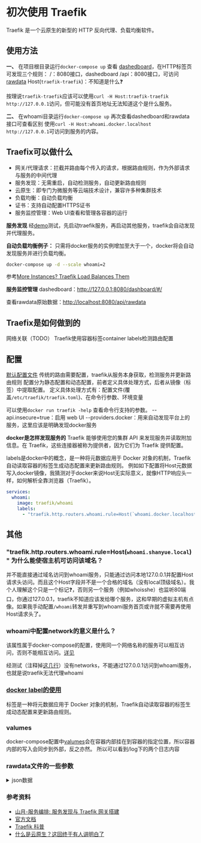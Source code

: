 # 初次使用 Traefik
Traefik 是一个云原生的新型的 HTTP 反向代理、负载均衡软件。
## 使用方法
**一、**
在项目根目录运行`docker-compose up`
查看 [dashedboard](http://127.0.0.1:8080/dashboard/#/)，在HTTP标签页可发现三个规则：
/：8080接口，dashedboard
/api：8080接口，可访问[rawdata](http://localhost:8080/api/rawdata)
Host(`traefik-traefik`)：不知道是什么❓

按理说`traefik-traefik`应该可以使用`curl -H Host:traefik-traefik http://127.0.0.1`访问，但可能没有首页地址无法知道这个是什么服务。

**二、**
在whoami目录运行`docker-compose up`
再次查看dashedboard和rawdata接口可查看区别
使用`curl -H Host:whoami.docker.localhost http://127.0.0.1`可访问到服务的内容。


## Traefix可以做什么
- 网关/代理请求：拦截并路由每个传入的请求，根据路由规则，作为外部请求与服务的中间代理
- 服务发现：无需重启，自动检测服务，自动更新路由规则
- 云原生：即专门为微服务等云端技术设计，兼容许多种集群技术
- 负载均衡：自动负载均衡
- 证书：支持自动配置HTTPS证书
- 服务监控管理：Web UI查看和管理各容器的运行

**服务发现**
经[demo](https://github.com/wind8866/example/blob/main/traefik/README.md#%E4%BD%BF%E7%94%A8%E6%96%B9%E6%B3%95)测试，先启动traefik服务，再启动其他服务，traefik会自动发现并代理服务。

**自动负载均衡例子：**
只需将docker服务的实例增加至大于一个，docker将会自动发现服务并进行负载均衡。
```bash
docker-compose up -d --scale whoami=2
```
参考[More Instances? Traefik Load Balances Them](https://doc.traefik.io/traefik/getting-started/quick-start/#more-instances-traefik-load-balances-them)

**服务监控管理**
dashedboard：<http://127.0.0.1:8080/dashboard/#/>

查看rawdata原始数据：<http://localhost:8080/api/rawdata>


## Traefix是如何做到的
网络关联（TODO）
Traefik使用容器标签container labels检测路由配置


## 配置
[默认配置文件](https://raw.githubusercontent.com/traefik/traefik/master/traefik.sample.toml)
传统的路由需要配置，traefik从服务本身获取，检测服务并更新路由规则
配置分为静态配置和动态配置，前者定义具体处理方式，后者从镜像（标签）中提取配置。
定义具体处理方式有：配置文件(覆盖`/etc/traefik/traefik.toml`)、在命令行参数、环境变量

可以使用`docker run traefik -help` 查看命令行支持的参数。
--api.insecure=true：启用 web UI
--providers.docker：用来自动发现平台上的服务，这里应该是明确发现docker服务

**docker是怎样发现服务的**
Traefik 能够使用您的集群 API 来发现服务并读取附加信息。在 Traefik，这些连接器被称为提供者，因为它们为 Traefik 提供配置。

labels是docker中的概念，是一种将元数据应用于 Docker 对象的机制，Traefik自动读取容器的标签生成动态配置来更新路由规则。
例如如下配置将Host元数据写入docker镜像，我猜测对于docker来说Host无实际意义，就像HTTP响应头一样，如何解析全靠浏览器（Traefik）。

```yml
services:
  whoami:
    image: traefik/whoami
    labels:
      - "traefik.http.routers.whoami.rule=Host(`whoami.docker.localhost`)"
```

## 其他
### "traefik.http.routers.whoami.rule=Host(`whoami.shanyue.local`)" 为什么能使宿主机可访问该域名？
并不能直接通过域名访问到whoami服务，只能通过访问本地127.0.0.1并配置Host请求头访问。而且这个Host字段并不是一个合格的域名（没有local顶级域名）。我个人理解这个只是一个标记❓，否则另一个服务（例如whoisshe）也监听80端口，你通过127.0.0.1，traefik不知道应该发给哪个服务，这和早期的虚拟主机有点像。如果我手动配置`/whoami`转发并重写到whoami服务首页或许就不需要再使用Host请求头了。

### whoami中配置network的意义是什么？
该属性属于docker-compose的配置，使用同一个网络名称的服务可以相互访问，否则不能相互访问。[详见](https://docs.docker.com/compose/networking/#specify-custom-networks)

经测试（注释掉[这几行](https://github.com/wind8866/example/blob/main/traefik/whoami/docker-compose.yml#L8-L11)）没有networks，不能通过127.0.0.1访问到whoami服务，也就是说traefik无法代理whoami

### [docker label的使用](https://docs.docker.com/engine/reference/commandline/run/#set-metadata-on-container--l---label---label-file)
标签是一种将元数据应用于 Docker 对象的机制，Traefik自动读取容器的标签生成动态配置来更新路由规则。

### valumes
docker-compose配置中[valumes](https://docs.docker.com/engine/reference/builder/#volume)会在容器内部挂在到容器的指定位置，所以容器内部的写入会同步到外部，反之亦然。
所以可以看到/log下的两个日志内容


### rawdata文件的一些参数

<details>
<summary>json数据</summary>
```json
{
	"routers": {
		"api@internal": {
			"entryPoints": ["traefik"],
			"service": "api@internal",
			"rule": "PathPrefix(`/api`)",
			"priority": 2147483646,
			"status": "enabled",
			"using": ["traefik"]
		},
		"dashboard@internal": {
			"entryPoints": ["traefik"],
			"middlewares": ["dashboard_redirect@internal", "dashboard_stripprefix@internal"],
			"service": "dashboard@internal",
			"rule": "PathPrefix(`/`)",
			"priority": 2147483645,
			"status": "enabled",
			"using": ["traefik"]
		},
		"traefik-traefik@docker": {
			"entryPoints": ["http"],
			"service": "traefik-traefik",
			"rule": "Host(`traefik-traefik`)",
			"status": "enabled",
			"using": ["http"]
		},
		"whoami@docker": {
			"entryPoints": ["http"],
			"service": "whoami-whoami",
			"rule": "Host(`whoami.docker.localhost`)",
			"status": "enabled",
			"using": ["http"]
		}
	},
	"middlewares": {
		"dashboard_redirect@internal": {
			"redirectRegex": {
				"regex": "^(http:\\/\\/(\\[[\\w:.]+\\]|[\\w\\._-]+)(:\\d+)?)\\/$",
				"replacement": "${1}/dashboard/",
				"permanent": true
			},
			"status": "enabled",
			"usedBy": ["dashboard@internal"]
		},
		"dashboard_stripprefix@internal": {
			"stripPrefix": {
				"prefixes": ["/dashboard/", "/dashboard"]
			},
			"status": "enabled",
			"usedBy": ["dashboard@internal"]
		}
	},
	"services": {
		"api@internal": {
			"status": "enabled",
			"usedBy": ["api@internal"]
		},
		"dashboard@internal": {
			"status": "enabled",
			"usedBy": ["dashboard@internal"]
		},
		"noop@internal": {
			"status": "enabled"
		},
		"traefik-traefik@docker": {
			"loadBalancer": {
				"servers": [{
					"url": "http://172.24.0.2:80"
				}],
				"passHostHeader": true
			},
			"status": "enabled",
			"usedBy": ["traefik-traefik@docker"],
			"serverStatus": {
				"http://172.24.0.2:80": "UP"
			}
		},
		"whoami-whoami@docker": {
			"loadBalancer": {
				"servers": [{
					"url": "http://172.25.0.2:80"
				}],
				"passHostHeader": true
			},
			"status": "enabled",
			"usedBy": ["whoami@docker"],
			"serverStatus": {
				"http://172.25.0.2:80": "UP"
			}
		}
	}
}
```
</details>

### 参考资料
- [山月-服务编排: 服务发现与 Traefik 网关搭建](https://q.shanyue.tech/deploy/traefik.html)
- [官方文档](https://doc.traefik.io/traefik/getting-started/quick-start/)
- [Traefik 科普](https://juejin.cn/post/7127571970819883015)
- [什么是云原生？这回终于有人讲明白了](https://juejin.cn/post/6844904197859590151)
